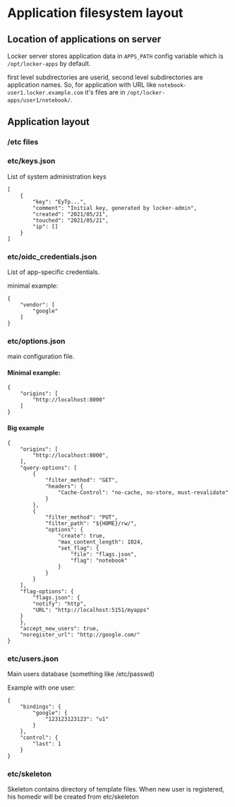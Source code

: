 # Application filesystem layout

## Location of applications on server
Locker server stores application data in `APPS_PATH` config variable which is `/opt/locker-apps` by default.

first level subdirectories are userid, second level subdirectories are application names. So, for application with URL like `notebook-user1.locker.example.com` it's files are in `/opt/locker-apps/user1/notebook/`.

## Application layout

### /etc files

### etc/keys.json
List of system administration keys
~~~
[
    {
        "key": "EyTp...",
        "comment": "Initial key, generated by locker-admin",
        "created": "2021/05/21",
        "touched": "2021/05/21",
        "ip": []
    }
]
~~~

### etc/oidc_credentials.json
List of app-specific credentials. 

minimal example:
~~~
{
    "vendor": [
        "google"
    ]
}
~~~

### etc/options.json
main configuration file.

#### Minimal example:
~~~
{
    "origins": [
	    "http://localhost:8000"
    ]
}
~~~

#### Big example
~~~
{
    "origins": [
        "http://localhost:8000",
    ],
    "query-options": [
        {
            "filter_method": "GET",
            "headers": {
                "Cache-Control": "no-cache, no-store, must-revalidate"
            }
        },
        {
            "filter_method": "PUT",
            "filter_path": "${HOME}/rw/",
            "options": {
                "create": true,
                "max_content_length": 1024,
                "set_flag": {
                    "file": "flags.json",
                    "flag": "notebook"
                }
            }
        }
    ],
    "flag-options": {
    	"flags.json": {
		"notify": "http",
		"URL": "http://localhost:5151/myapps"
	}
    },
    "accept_new_users": true,
    "noregister_url": "http://google.com/"
}
~~~

### etc/users.json
Main users database (something like /etc/passwd)

Example with one user:
~~~
{
    "bindings": {
        "google": {
            "123123123123": "u1"
        }
    },
    "control": {
        "last": 1
    }
}
~~~

### etc/skeleton
Skeleton contains directory of template files. When new user is registered,
his homedir will be created from etc/skeleton

